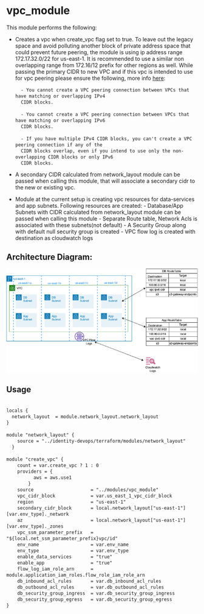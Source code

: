 # vpc_module
This module performs the following:

- Creates a vpc when create_vpc flag set to true. To leave out the legacy space and avoid polluting another block of private address space that could prevent future peering, the module is using ip address range 172.17.32.0/22 for us-east-1. It is recommended to use a similar non overlapping range from 172.16/12 prefix for other regions as well. While passing the primary CIDR to new VPC and if this vpc is intended to use for vpc peering please ensure the following, more info [here](https://docs.aws.amazon.com/vpc/latest/peering/vpc-peering-basics.html): 

        - You cannot create a VPC peering connection between VPCs that have matching or overlapping IPv4 
        CIDR blocks.

        - You cannot create a VPC peering connection between VPCs that have matching or overlapping IPv6 
        CIDR blocks.

        - If you have multiple IPv4 CIDR blocks, you can't create a VPC peering connection if any of the 
        CIDR blocks overlap, even if you intend to use only the non-overlapping CIDR blocks or only IPv6 
        CIDR blocks.

- A secondary CIDR calculated from network_layout module can be passed when calling this module, that will associate a secondary cidr to the new or existing vpc.

- Module at the current setup is creating vpc resources for data-services and app subnets. Following resources are created:
        - Database/App Subnets with CIDR calculated from network_layout module can be passed when calling this module
        - Separate Route table, Network Acls is associated with these subnets(not default)
        - A Security Group along with default null security group is created
        - VPC flow log is created with destination as cloudwatch logs

## Architecture Diagram:
![vpc](./diagrams/va.png)

## Usage
```

locals {
  network_layout  = module.network_layout.network_layout
}

module "network_layout" {
    source = "../identity-devops/terraform/modules/network_layout"
  }

module "create_vpc" {
    count = var.create_vpc ? 1 : 0
    providers = {
          aws = aws.use1
        }
    source                     = "../modules/vpc_module"
    vpc_cidr_block             = var.us_east_1_vpc_cidr_block
    region                     = "us-east-1"
    secondary_cidr_block       = local.network_layout["us-east-1"][var.env_type]._network
    az                         = local.network_layout["us-east-1"][var.env_type]._zones
    vpc_ssm_parameter_prefix   = "${local.net_ssm_parameter_prefix}vpc/id"
    env_name                   = var.env_name
    env_type                   = var.env_type
    enable_data_services       = "true"
    enable_app                 = "true"
    flow_log_iam_role_arn      = module.application_iam_roles.flow_role_iam_role_arn
    db_inbound_acl_rules       = var.db_inbound_acl_rules
    db_outbound_acl_rules      = var.db_outbound_acl_rules
    db_security_group_ingress  = var.db_security_group_ingress
    db_security_group_egress   = var.db_security_group_egress
}

```